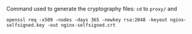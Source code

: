 Command used to generate the cryptography files: `cd` to `proxy/` and
```
openssl req -x509 -nodes -days 365 -newkey rsa:2048 -keyout nginx-selfsigned.key -out nginx-selfsigned.crt
```